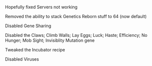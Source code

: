 Hopefully fixed Servers not working

Removed the ability to stack Genetics Reborn stuff to 64 (now default)

Disabled Gene Sharing

Disabled the Claws; Climb Walls; Lay Eggs; Luck; Haste; Efficiency; No Hunger; Mob Sight; Invisiblity Mutation gene

Tweaked the Incubator recipe

Disabled Viruses
